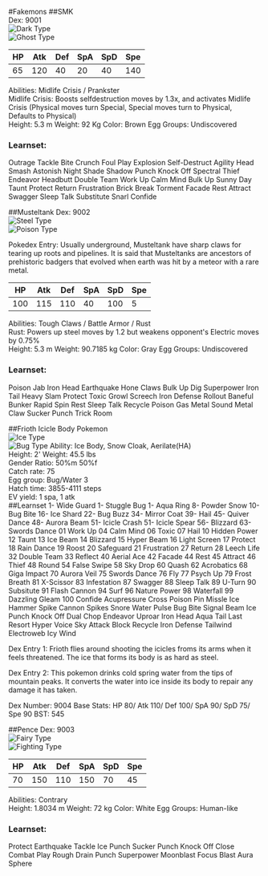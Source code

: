 #Fakemons
##SMK  
Dex: 9001   
![Dark Type](http://play.pokemonshowdown.com/sprites/types/Dark.png)  
![Ghost Type](http://play.pokemonshowdown.com/sprites/types/Ghost.png)


| HP | Atk | Def | SpA | SpD | Spe |
|----|-----|-----|-----|-----|-----|
| 65 | 120 | 40  | 20  | 40  | 140 |

Abilities: Midlife Crisis / Prankster<br/>
Midlife Crisis: Boosts selfdestruction moves by 1.3x, and activates Midlife Crisis (Physical moves turn Special, Special moves turn to Physical, Defaults to Physical)<br/>
Height: 5.3 m Weight: 92 Kg	Color: Brown	Egg Groups: Undiscovered<br/>
### Learnset:	
Outrage
Tackle
Bite
Crunch
Foul Play
Explosion
Self-Destruct
Agility
Head Smash
Astonish
Night Shade
Shadow Punch
Knock Off
Spectral Thief
Endeavor
Headbutt
Double Team
Work Up
Calm Mind
Bulk Up
Sunny Day
Taunt
Protect
Return
Frustration
Brick Break
Torment
Facade
Rest
Attract
Swagger
Sleep Talk
Substitute
Snarl
Confide

##Musteltank
Dex: 9002   
![Steel Type](http://play.pokemonshowdown.com/sprites/types/Steel.png)  
![Poison Type](http://play.pokemonshowdown.com/sprites/types/Poison.png)

Pokedex Entry: Usually underground, Musteltank have sharp claws for tearing up roots and pipelines. It is said that Musteltanks are ancestors of prehistoric badgers that evolved when earth was hit by a meteor with a rare metal.

| HP | Atk | Def | SpA | SpD | Spe |
|----|-----|-----|-----|-----|-----|
| 100| 115 | 110 | 40  | 100 | 5   |

Abilities: Tough Claws / Battle Armor / Rust<br/>
Rust: Powers up steel moves by 1.2 but weakens opponent's Electric moves by 0.75%<br/>
Height: 5.3 m Weight: 90.7185 kg Color: Gray	Egg Groups: Undiscovered<br/>
### Learnset:
Poison Jab
Iron Head
Earthquake
Hone Claws
Bulk Up
Dig
Superpower
Iron Tail
Heavy Slam
Protect
Toxic
Growl
Screech
Iron Defense
Rollout
Baneful Bunker
Rapid Spin
Rest
Sleep Talk
Recycle
Poison Gas
Metal Sound
Metal Claw
Sucker Punch
Trick Room


##Frioth
Icicle Body Pokemon<br>
![Ice Type](http://play.pokemonshowdown.com/sprites/types/Ice.png)  
![Bug Type](http://play.pokemonshowdown.com/sprites/types/Bug.png)
Ability: Ice Body, Snow Cloak, Aerilate(HA)<br>
Height: 2' Weight: 45.5 lbs<br>
Gender Ratio: 50%m 50%f<br>
Catch rate: 75<br>
Egg group: Bug/Water 3 <br>
Hatch time: 3855-4111 steps <br>
EV yield: 1 spa, 1 atk<br>
##Learnset
1- Wide Guard
1- Stuggle Bug
1- Aqua Ring
8- Powder Snow
10- Bug Bite
16- Ice Shard
22- Bug Buzz
34- Mirror Coat
39- Hail
45- Quiver Dance
48- Aurora Beam
51- Icicle Crash
51- Icicle Spear
56- Blizzard
63- Swords Dance
01 Work Up
04 Calm Mind
06 Toxic
07 Hail
10 Hidden Power
12 Taunt
13 Ice Beam
14 Blizzard
15 Hyper Beam
16 Light Screen
17 Protect
18 Rain Dance
19 Roost
20 Safeguard
21 Frustration
27 Return
28 Leech Life
32 Double Team
33 Reflect
40 Aerial Ace
42 Facade
44 Rest
45 Attract
46 Thief
48 Round
54 False Swipe
58 Sky Drop
60 Quash
62 Acrobatics
68 Giga Impact
70 Aurora Veil
75 Swords Dance
76 Fly
77 Psych Up
79 Frost Breath
81 X-Scissor
83 Infestation
87 Swagger
88 Sleep Talk
89 U-Turn
90 Subsitute
91 Flash Cannon
94 Surf
96 Nature Power
98 Waterfall
99 Dazzling Gleam
100 Confide
Acupressure
Cross Poison
Pin Missle
Ice Hammer
Spike Cannon
Spikes
Snore
Water Pulse
Bug Bite
Signal Beam
Ice Punch
Knock Off
Dual Chop
Endeavor
Uproar
Iron Head
Aqua Tail
Last Resort
Hyper Voice
Sky Attack
Block
Recycle
Iron Defense
Tailwind
Electroweb
Icy Wind
 
Dex Entry 1: Frioth flies around shooting the icicles
froms its arms when it feels threatened. The ice that
forms its body is as hard as steel.
 
Dex Entry 2: This pokemon drinks cold spring water from the
tips of mountain peaks. It converts the water into ice inside its
body to repair any damage it has taken.
 
Dex Number: 9004
Base Stats: HP 80/ Atk 110/ Def 100/ SpA 90/ SpD 75/ Spe 90  BST: 545

##Pence
Dex: 9003   
![Fairy Type](http://play.pokemonshowdown.com/sprites/types/Fairy.png)  
![Fighting Type](http://play.pokemonshowdown.com/sprites/types/Fighting.png)

| HP | Atk | Def | SpA | SpD | Spe |
|----|-----|-----|-----|-----|-----|
| 70 | 150 | 110 | 150 | 70  | 45  |

Abilities: Contrary<br/>
Height: 1.8034 m Weight: 72 kg Color: White	Egg Groups: Human-like<br/>
### Learnset:
Protect
Earthquake
Tackle
Ice Punch
Sucker Punch
Knock Off
Close Combat
Play Rough
Drain Punch
Superpower
Moonblast
Focus Blast
Aura Sphere
